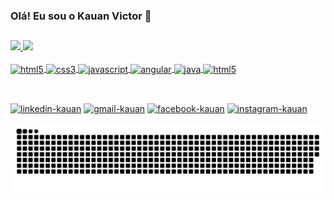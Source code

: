 ### Olá! Eu sou o Kauan Victor 🤙

##

<div>
    <a href="https://github.com/kauan-victor-souza">    
    <img height="180em" src="https://github-readme-stats.vercel.app/api?username=kauan-victor-souza&show_icons=true&theme=tokyonight&include_all_commits=true&count_private=true">
    <img height="180em" src="https://github-readme-stats.vercel.app/api/top-langs/?username=kauan-victor-souza&layout=compact&langs_count=7&theme=tokyonight">
</div>

<div style="display: inline_block"><br/>  
  <img align="center" alt="html5" src="https://icongr.am/devicon/html5-original.svg?size=60&color=currentColor" />
  <img align="center" alt="css3" src="https://icongr.am/devicon/css3-original.svg?size=60&color=currentColor"/>
  <img align="center" alt="javascript" src="https://icongr.am/devicon/javascript-original.svg?size=60&color=currentColor"/>
  <img align="center" alt="angular" src="https://icongr.am/devicon/angularjs-original.svg?size=60&color=currentColor" />
  <img align="center" alt="java" src="https://icongr.am/devicon/java-original-wordmark.svg?size=70&color=currentColor"/>
  <img align="center" alt="html5" src="https://icongr.am/devicon/mysql-original-wordmark.svg?size=60&color=currentColor" />  
</div>
    
##
<div style="display: inline_block"><br/>
    <a href="https://www.linkedin.com/in/kauan-souza-769978150" target="_blank" ><img alt="linkedin-kauan" src="https://img.shields.io/badge/LinkedIn-0077B5?style=for-the-badge&logo=linkedin&logoColor=white" target="_blank" /></a>
    <a href="mailto:k1one.g.vitor@gmail.com" > <img alt="gmail-kauan" src="https://img.shields.io/badge/Gmail-D14836?style=for-the-badge&logo=gmail&logoColor=white" target="_blank" /></a>
    <a href="https://www.facebook.com/profile.php?id=100014852826767" target="_blank" > <img alt="facebook-kauan" src="https://img.shields.io/badge/Facebook-1877F2?style=for-the-badge&logo=facebook&logoColor=white" target="_blank" /></a>
    <a href="https://www.instagram.com/k1one.victor/" target="_blank" > <img alt="instagram-kauan" src="https://img.shields.io/badge/Instagram-E4405F?style=for-the-badge&logo=instagram&logoColor=white" target="_blank" /></a>
</div>
    
![Snake animation](https://github.com/kauan-victor-souza/kauan-victor-souza/blob/output/github-contribution-grid-snake.svg)




